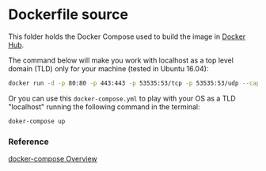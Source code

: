 # Dockerfile source

This folder holds the Docker Compose used to build the image in [Docker Hub](<url>).

The command below will make you work with localhost as a top level domain (TLD) only for your machine (tested in Ubuntu 16.04):

```bash
docker run -d -p 80:80 -p 443:443 -p 53535:53/tcp -p 53535:53/udp --cap-add=NET_ADMIN --restart always --mount type=bind,source=/var/www,target=/var/www lamp-env:latest
```

Or you can use this `docker-compose.yml` to play with your OS as a TLD "localhost" running the following command in the terminal:

```bash
doker-compose up
```

### Reference

[docker-compose Overview](https://docs.docker.com/compose/overview/)
